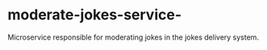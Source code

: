 # moderate-jokes-service-
Microservice responsible for moderating jokes in the jokes delivery system.

